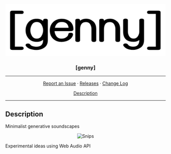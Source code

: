 <p align="center">
    <img src="res/genny.png" alt="[genny]">
</p>
<h3 align="center">[genny]</h3>
<hr>
<p align="center">
  <a href="../../issues">Report an Issue</a>
  ·
  <a href="../../releases">Releases</a>
  ·
  <a href="/CHANGELOG.md">Change Log</a>
</p>
<p align="center">
  <a href="#Description">Description</a>
</p>
<hr>

## Description
Minimalist generative soundscapes 

<p align="center">
    <img src="res/Snips.png" alt="Snips">
</p> 

Experimental ideas using Web Audio API